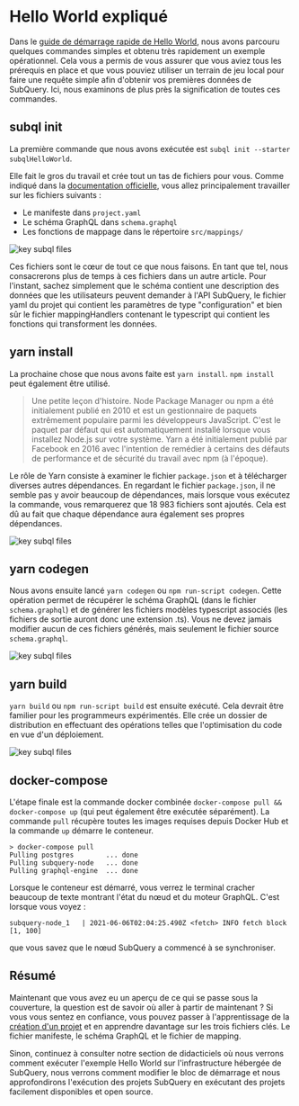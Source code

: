 # Hello World expliqué

Dans le [guide de démarrage rapide de Hello World](helloworld-localhost.md), nous avons parcouru quelques commandes simples et obtenu très rapidement un exemple opérationnel. Cela vous a permis de vous assurer que vous aviez tous les prérequis en place et que vous pouviez utiliser un terrain de jeu local pour faire une requête simple afin d'obtenir vos premières données de SubQuery. Ici, nous examinons de plus près la signification de toutes ces commandes.

## subql init

La première commande que nous avons exécutée est `subql init --starter subqlHelloWorld`.

Elle fait le gros du travail et crée tout un tas de fichiers pour vous. Comme indiqué dans la [documentation officielle](quickstart.md#configure-and-build-the-starter-project), vous allez principalement travailler sur les fichiers suivants :

- Le manifeste dans `project.yaml`
- Le schéma GraphQL dans `schema.graphql`
- Les fonctions de mappage dans le répertoire `src/mappings/`

![key subql files](/assets/img/main_subql_files.png)

Ces fichiers sont le cœur de tout ce que nous faisons. En tant que tel, nous consacrerons plus de temps à ces fichiers dans un autre article. Pour l'instant, sachez simplement que le schéma contient une description des données que les utilisateurs peuvent demander à l'API SubQuery, le fichier yaml du projet qui contient les paramètres de type "configuration" et bien sûr le fichier mappingHandlers contenant le typescript qui contient les fonctions qui transforment les données.

## yarn install

La prochaine chose que nous avons faite est `yarn install`. `npm install` peut également être utilisé.

> Une petite leçon d'histoire. Node Package Manager ou npm a été initialement publié en 2010 et est un gestionnaire de paquets extrêmement populaire parmi les développeurs JavaScript. C'est le paquet par défaut qui est automatiquement installé lorsque vous installez Node.js sur votre système. Yarn a été initialement publié par Facebook en 2016 avec l'intention de remédier à certains des défauts de performance et de sécurité du travail avec npm (à l'époque).

Le rôle de Yarn consiste à examiner le fichier `package.json` et à télécharger diverses autres dépendances. En regardant le fichier `package.json`, il ne semble pas y avoir beaucoup de dépendances, mais lorsque vous exécutez la commande, vous remarquerez que 18 983 fichiers sont ajoutés. Cela est dû au fait que chaque dépendance aura également ses propres dépendances.

![key subql files](/assets/img/dependencies.png)

## yarn codegen

Nous avons ensuite lancé `yarn codegen` ou `npm run-script codegen`. Cette opération permet de récupérer le schéma GraphQL (dans le fichier `schema.graphql`) et de générer les fichiers modèles typescript associés (les fichiers de sortie auront donc une extension .ts). Vous ne devez jamais modifier aucun de ces fichiers générés, mais seulement le fichier source `schema.graphql`.

![key subql files](/assets/img/typescript.png)

## yarn build

`yarn build` ou `npm run-script build` est ensuite exécuté. Cela devrait être familier pour les programmeurs expérimentés. Elle crée un dossier de distribution en effectuant des opérations telles que l'optimisation du code en vue d'un déploiement.

![key subql files](/assets/img/distribution_folder.png)

## docker-compose

L'étape finale est la commande docker combinée `docker-compose pull && docker-compose up` (qui peut également être exécutée séparément). La commande `pull` récupère toutes les images requises depuis Docker Hub et la commande `up` démarre le conteneur.

```shell
> docker-compose pull
Pulling postgres        ... done
Pulling subquery-node   ... done
Pulling graphql-engine  ... done
```

Lorsque le conteneur est démarré, vous verrez le terminal cracher beaucoup de texte montrant l'état du nœud et du moteur GraphQL. C'est lorsque vous voyez :

```
subquery-node_1   | 2021-06-06T02:04:25.490Z <fetch> INFO fetch block [1, 100]
```

que vous savez que le nœud SubQuery a commencé à se synchroniser.

## Résumé

Maintenant que vous avez eu un aperçu de ce qui se passe sous la couverture, la question est de savoir où aller à partir de maintenant ? Si vous vous sentez en confiance, vous pouvez passer à l'apprentissage de la [création d'un projet](../create/introduction.md) et en apprendre davantage sur les trois fichiers clés. Le fichier manifeste, le schéma GraphQL et le fichier de mapping.

Sinon, continuez à consulter notre section de didacticiels où nous verrons comment exécuter l'exemple Hello World sur l'infrastructure hébergée de SubQuery, nous verrons comment modifier le bloc de démarrage et nous approfondirons l'exécution des projets SubQuery en exécutant des projets facilement disponibles et open source.
